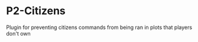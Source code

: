 # P2-Citizens
Plugin for preventing citizens commands from being ran in plots that players don't own
